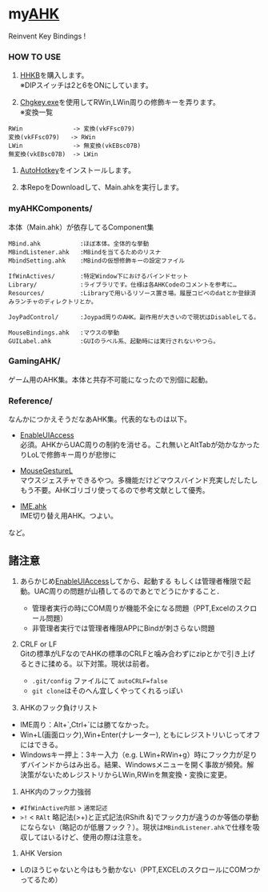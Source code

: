 my[AHK][AHK]
======================
 Reinvent Key Bindings !

### HOW TO USE ###

1. [HHKB][HHKB]を購入します。  
※DIPスイッチは2と6をONにしています。

1. [Chgkey.exe][ChgKey.exe]を使用してRWin,LWin周りの修飾キーを弄ります。  
※変換一覧
```
RWin              -> 変換(vkFFsc079)
変換(vkFFsc079)   -> RWin
LWin              -> 無変換(vkEBsc07B)
無変換(vkEBsc07B)  -> LWin
```

1. [AutoHotkey][AHK]をインストールします。

1. 本RepoをDownloadして、Main.ahkを実行します。


### myAHKComponents/ ###
本体（Main.ahk）が依存してるComponent集

    MBind.ahk           :ほぼ本体。全体的な挙動
    MBindListener.ahk   :MBindを当てるためのリスナ
    MbindSetting.ahk    :MBindの仮想修飾キーの設定ファイル

    IfWinActives/       :特定Window下におけるバインドセット
    Library/            :ライブラリです。仕様は各AHKCodeのコメントを参考に…
    Resources/          :Libraryで用いるリソース置き場。履歴コピペのdatとか登録済みランチャのディレクトリとか。

    JoyPadControl/      :Joypad周りのAHK。副作用が大きいので現状はDisableしてる。

    MouseBindings.ahk   :マウスの挙動
    GUILabel.ahk        :GUIのラベル系、起動時には実行されないやつら。

### GamingAHK/ ###
ゲーム用のAHK集。本体と共存不可能になったので別個に起動。

### Reference/ ###

なんかにつかえそうだなあAHK集。代表的なものは以下。

+ [EnableUIAccess][EnableUIAccess]  
必須。AHKからUAC周りの制約を消せる。これ無いとAltTabが効かなかったりLoLで修飾キー周りが悲惨に  

+ [MouseGestureL][MouseGestureL]  
マウスジェスチャできるやつ。多機能だけどマウスバインド充実しだしたしもう不要。AHKゴリゴリ使ってるので参考文献として優秀。

+ [IME.ahk][IME.ahk]  
IME切り替え用AHK。つよい。

など。

諸注意
----------------

1. あらかじめ[EnableUIAccess][EnableUIAccess]してから、起動する
もしくは管理者権限で起動。UAC周りの問題が山積してるのであとでどうにかすること．  
    + 管理者実行の時にCOM周りが機能不全になる問題（PPT,Excelのスクロール問題）
    + 非管理者実行では管理者権限APPにBindが刺さらない問題

1. CRLF or LF  
Gitの標準がLFなのでAHKの標準のCRLFと噛み合わずにzipとかで引き上げるときに揉める。以下対策。現状は前者。
    + `.git/config` ファイルにて `autoCRLF=false`
    + `git clone`はそのへん宜しくやってくれるっぽい

1. AHKのフック負けリスト
  + IME周り：Alt+\`,Ctrl+\`には勝てなかった。
  + Win+L(画面ロック),Win+Enter(ナレーター), ともにレジストリいじってオフにはできる。
  + Windowsキー押上：3キー入力（e.g. LWin+RWin+g）時にフック力が足りずバインドからはみ出る。結果、Windowsメニューを開く事故が頻発。解決策がないためレジストリからLWin,RWinを無変換・変換に変更。

1. AHK内のフック力強弱
  + `#IfWinActive内部` > `通常記述`
  + `>!` < `RAlt`  略記法(>+)と正式記法(RShift &)でフック力が違うのか等価の挙動にならない（略記のが低層フック？）。現状は`MBindListener.ahk`で仕様を吸収してはいるけど、使用の際は注意を。

1. AHK Version
  + Lのほうじゃないと今はもう動かない（PPT,EXCELのスクロールにCOMつかってるため）


[HHKB]: http://www.pfu.fujitsu.com/hhkeyboard/
[AHK]: https://github.com/Lexikos/AutoHotkey_L
[WheelScroll.ahk]: http://blechmusik.hatenablog.jp/entry/20100529/1275141213
[IME.ahk]: http://www6.atwiki.jp/eamat/pages/17.html
[MouseGestureL]: http://hp.vector.co.jp/authors/VA018351/mglahk.html
[EnableUIAccess]: http://www.autohotkey.com/board/topic/70449-enable-interaction-with-administrative-programs/
[Chgkey.exe]:http://www.forest.impress.co.jp/library/software/changekey/
